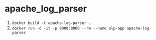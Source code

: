 # apache_log_parser

1. `docker build -t apache-log-parser .`
1. `docker run -d -it -p 8000:8000 --rm --name alp-app apache-log-parser`